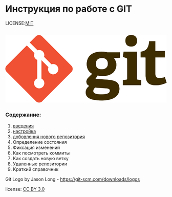 # Инструкция по работе с GIT


LICENSE:[MIT](License.md)

![Git](./assets/Git.png)
---

### Содержание:

1. [введения](Introductions.md) 
2. [настройка](config.md) 
3. [добовления нового репозитория](new_reposit.md) 
4. Определение состояния
5. Фиксация изменений
6. Как посмотреть коммиты
7. Как создать новую ветку 
8. Удаленные репозитории
9. Краткий справочник











Git Logo by Jason Long  - https://git-scm.com/downloads/logos

license: [CC BY 3.0](https://creativecommons.org/licenses/by/3.0/)

